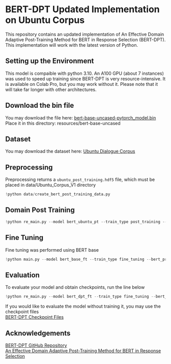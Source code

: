 # BERT-DPT Updated Implementation on Ubuntu Corpus
This repository contains an updated implementation of An Effective Domain Adaptive Post-Training Method for BERT in Response Selection (BERT-DPT). This implementation will work with the latest version of Python.

## Setting up the Environment
This model is compaible with python 3.10.
An A100 GPU (about 7 instances) was used to speed up training since BERT-DPT is very resource-intensive. It is available on Colab Pro, but you may work without it. Please note that it will take far longer with other architectures.

## Download the bin file
You may download the file here: [bert-base-uncased-pytorch_model.bin](https://drive.google.com/file/d/1BEonF_eclgLSsfD-xJN8mJqzYy31bGNK/view?usp=sharing) \
Place it in this directory: resources/bert-base-uncased

## Dataset
You may download the dataset here: [Ubuntu Dialogue Corpus](https://drive.google.com/drive/folders/1cm1v3njWPxG5-XhEUpGH25TMncaPR7OM?usp=sharing) 

## Preprocessing
Preprocessing returns a `ubuntu_post_training.hdf5` file, which must be placed in data/Ubuntu_Corpus_V1 directory
```python
!python data/create_bert_post_training_data.py
```
## Domain Post Training
```python
!python re_main.py --model bert_ubuntu_pt --train_type post_training --bert_pretrained bert-base-uncased --data_dir /data/Ubuntu_Corpus_V1/ubuntu_post_training.hdf5
```
## Fine Tuning
Fine tuning was performed using BERT base
```python
!python main.py --model bert_base_ft --train_type fine_tuning --bert_pretrained bert-base-uncased
```
## Evaluation
To evaluate your model and obtain checkpoints, run the line below
```python
!python re_main.py --model bert_dpt_ft --train_type fine_tuning --bert_pretrained bert-post-uncased --evaluate results/checkpoints/checkpoint_.pth
```
If you would like to evaluate the model without training it, you may use the checkpoint files \
[BERT-DPT Checkpoint Files](https://drive.google.com/file/d/1DyhwltQ6oM3icENmauVxR_2BMlJcyuhE/view?usp=sharing)
## Acknowledgements
[BERT-DPT GitHub Repository](https://github.com/taesunwhang/BERT-ResSel) \
[An Effective Domain Adaptive Post-Training Method for BERT in Response Selection](https://arxiv.org/abs/1908.04812v2)
